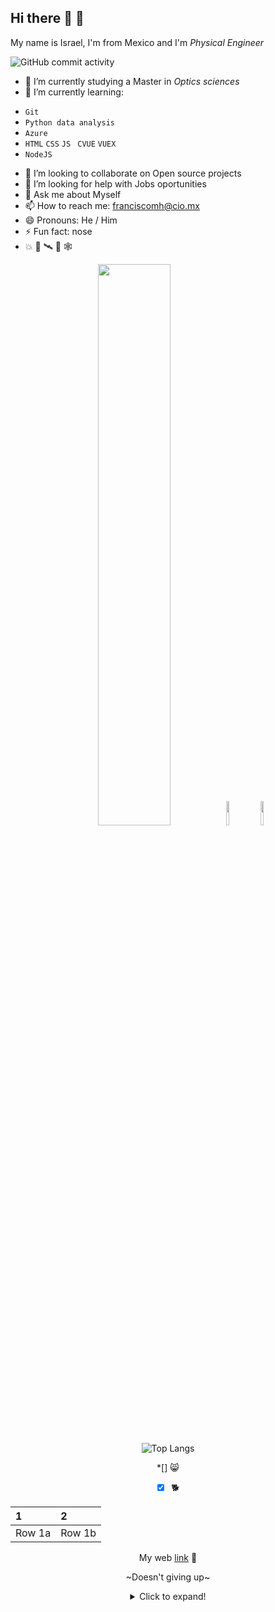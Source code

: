 ## Hi there 👋 🧒

My name is Israel, I'm from Mexico and I'm *Physical Engineer*  


![GitHub commit activity](https://img.shields.io/github/commit-activity/w/IsraQuanDev/DeepLearning?style=plastic)
 <!--
**IsraQuanDev/IsraQuanDev** is a ✨ _special_ ✨ repository because its `README.md` (this file) appears on your GitHub profile.

Here are some ideas to get you started:
--> 
 
- 💯 I’m currently studying a Master in *Optics sciences*
- 🌱 I’m currently learning:
* `` Git `` 
* `` Python data analysis ``   
* `` Azure ``
* `` HTML `` `` CSS `` `` JS ``  `` CVUE``  `` VUEX ``   
* `` NodeJS ``

- 👯 I’m looking to collaborate on Open source projects
- 🤔 I’m looking for help with Jobs oportunities
- 💬 Ask me about Myself
- 📫 How to reach me: franciscomh@cio.mx
- 😄 Pronouns: He / Him
- ⚡ Fun fact: nose
- :boom: 👻 🛰️ 🏀 🕸️
 
<div id="header" align="center">
   <img width = "48%" src="https://github-readme-stats.vercel.app/api?username=IsraQuanDev&show_icons=true&theme=radical" />
   <img width = "10%" src="https://media0.giphy.com/media/M9gbBd9nbDrOTu1Mqx/giphy.gif?cid=790b76113b50c80b80ec3bc6ffa295059abef0d13b0838a4&rid=giphy.gif&ct=s"  />
  <img  width = "10%" src="https://media2.giphy.com/media/eUQe4sylGGrbRU5wvj/200w.webp" 
 </div>
 
  <!-- START_SECTION: activity -->
   ![Top Langs](https://github-readme-stats.vercel.app/api/top-langs/?username=IsraQuanDev&layout=compact) 
   <!-- END_SECTION: activity -->
 
*[] 😸
 *[x] 🐕
 
 |1|2|
 |:--|:--|
 |Row 1a|Row 1b|
 
 My web [link](https://israquandev.github.io/my_launchx_blog/) 🚀
 
 ~Doesn't giving up~
 
 <details>
 <summary>Click to expand!</summary>
   ## More great tips! ....
     
    -item 1
    -item 2
 </details>
 

 

